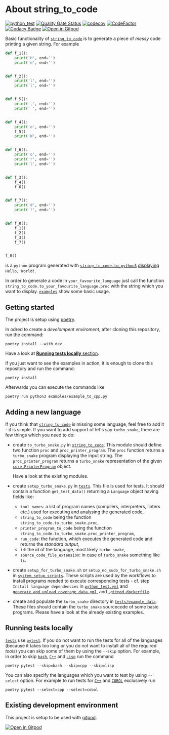 # About string_to_code

[![python_test](https://github.com/vil02/string_to_code_proj/actions/workflows/python_test.yml/badge.svg)](https://github.com/vil02/string_to_code_proj/actions/workflows/python_test.yml)
[![Quality Gate Status](https://sonarcloud.io/api/project_badges/measure?project=vil02_string_to_code_proj&metric=alert_status)](https://sonarcloud.io/summary/new_code?id=vil02_string_to_code_proj)
[![codecov](https://codecov.io/gh/vil02/string_to_code_proj/branch/master/graph/badge.svg?token=EZN5LIK387)](https://codecov.io/gh/vil02/string_to_code_proj)
[![CodeFactor](https://www.codefactor.io/repository/github/vil02/string_to_code_proj/badge)](https://www.codefactor.io/repository/github/vil02/string_to_code_proj)
[![Codacy Badge](https://app.codacy.com/project/badge/Grade/db4940f574964617abc44d57ee4e7c9b)](https://app.codacy.com/gh/vil02/string_to_code_proj/dashboard?utm_source=gh&utm_medium=referral&utm_content=&utm_campaign=Badge_grade)
[![Open in Gitpod](https://img.shields.io/badge/Gitpod-Ready--to--Code-blue?logo=gitpod)](https://gitpod.io/#https://github.com/vil02/string_to_code_proj)

Basic functionality of [`string_to_code`](./string_to_code) is to generate
a piece of _messy_ code printing a given string.
For example

```python
def f_1():
    print('H', end='')
    print('e', end='')


def f_2():
    print('l', end='')
    print('l', end='')


def f_5():
    print(',', end='')
    print(' ', end='')


def f_4():
    print('o', end='')
    f_5()
    print('W', end='')


def f_6():
    print('o', end='')
    print('r', end='')
    print('l', end='')


def f_3():
    f_4()
    f_6()


def f_7():
    print('d', end='')
    print('!', end='')


def f_0():
    f_1()
    f_2()
    f_3()
    f_7()


f_0()
```

is a `python` program generated with
[`string_to_code.to_python3`](./string_to_code/to_python3.py)
[displaying](https://www.online-python.com/jgzNiCAvxR) `Hello, World!`.

In order to generate a code in `your_favourite_language` just call the function
`string_to_code.to_your_favourite_language.proc` with the string which you want to display.
[`examples`](./examples) show some basic usage.

## Getting started

The project is setup using [poetry](https://python-poetry.org/).

In odred to create a _develompent enviroment_, after cloning this repository, run the command:

```shell
poetry install --with dev
```

Have a look at [**Running tests locally** section](#running-tests-locally).

If you just want to see the examples in action,
it is enough to clone this repository and run the command:

```shell
poetry install
```

Afterwards you can execute the commands like

```shell
poetry run python3 examples/example_to_cpp.py
```

## Adding a new language

If you think that [`string_to_code`](./string_to_code) is missing some
language, feel free to add it - it is simple.
If you want to add support of let's say `turbo_snake`,
there are few things which you need to do:

- create `to_turbo_snake.py` in [`string_to_code`](./string_to_code).
  This module should define two function `proc` and `proc_printer_program`.
  The `proc` function returns a `turbo_snake` program displaying the input string.
  The `proc_printer_program` returns a `turbo_snake` representation of the given
  [`core.PrinterProgram`](string_to_code/core.py) object.

  Have a look at the existing modules.

- create `setup_turbo_snake.py` in [`tests`](./tests).
  This file is used for tests.
  It should contain a function `get_test_data()` returning a `Language` object having fields like:
  - `tool_names`: a list of program names (compilers, interpreters, linters etc.)
    used for executing and analysing the generated code,
  - `string_to_code` being the function `string_to_code.to_turbo_snake.proc`,
  - `printer_program_to_code` being the function `string_to_code.to_turbo_snake.proc_printer_program`,
  - `run_code`: the function, which executes the generated code and returns the _standard output_,
  - `id`: the _id_ of the language, most likely `turbo_snake`,
  - `source_code_file_extension`: in case of `turbo_snake` something like `ts`.

- create `setup_for_turbo_snake.sh` or `setup_no_sudo_for_turbo_snake.sh`
  in [`system_setup_scripts`](./system_setup_scripts).
  These scripts are used by the workflows to install programs needed to execute
  corresponding tests - cf. step `Install language dependencies`
  in [`python_test.yml`](./.github/workflows/python_test.yml) and
  [`generate_and_upload_coverage_data.yml`](./.github/workflows/generate_and_upload_coverage_data.yml),
  and [`.gitpod.dockerfile`](.gitpod.dockerfile).

- create and populate the `turbo_snake` directory in [`tests/example_data`](tests/example_data).
  These files should contain the `turbo_snake` sourcecode of some basic programs.
  Please have a look at the already existing examples.

## Running tests locally

[`tests`](tests/) use [`pytest`](https://docs.pytest.org/).
If you do not want to run the tests for all of the languages
(because it takes too long
or you do not want to install all of the required _tools_)
you can skip some of them by using the `--skip` option.
For example, in order to skip
[`bash`](./string_to_code/to_bash.py), [`C++`](./string_to_code/to_cpp.py) and
[`Lisp`](./string_to_code/to_lisp.py) run the command
```shell
poetry pytest --skip=bash --skip=cpp --skip=lisp
```

You can also specify the languages which you want to test by using
`--select` option.
For example to run tests for [`C++`](./string_to_code/to_cpp.py) and
[`COBOL`](./string_to_code/to_cobol.py) exclusively run
```shell
poetry pytest --select=cpp --select=cobol
```

## Existing development environment

This project is setup to be used with [gitpod](https://www.gitpod.io/).

[![Open in Gitpod](https://gitpod.io/button/open-in-gitpod.svg)](https://gitpod.io/#https://github.com/vil02/string_to_code_proj)
